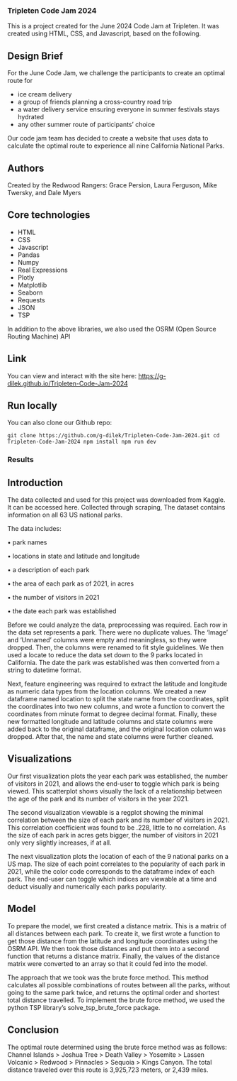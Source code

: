 ### Tripleten Code Jam 2024

This is a project created for the June 2024 Code Jam at Tripleten. It was created using HTML, CSS, and Javascript, based on the following.

## Design Brief

For the June Code Jam, we challenge the participants to create an optimal route for

- ice cream delivery
- a group of friends planning a cross-country road trip
- a water delivery service ensuring everyone in summer festivals stays hydrated
- any other summer route of participants’ choice

Our code jam team has decided to create a website that uses data to calculate the optimal route to experience all nine California National Parks.

## Authors

Created by the Redwood Rangers: Grace Persion, Laura Ferguson, Mike Twersky, and Dale Myers

## Core technologies

- HTML
- CSS
- Javascript
- Pandas
- Numpy
- Real Expressions
- Plotly
- Matplotlib
- Seaborn
- Requests
- JSON
- TSP

In addition to the above libraries, we also used the OSRM (Open Source Routing Machine) API

## Link

You can view and interact with the site here: https://g-dilek.github.io/Tripleten-Code-Jam-2024

## Run locally

You can also clone our Github repo:

`git clone https://github.com/g-dilek/Tripleten-Code-Jam-2024.git
cd Tripleten-Code-Jam-2024
npm install
npm run dev
`

### Results

## Introduction

The data collected and used for this project was downloaded from Kaggle. It can be accessed here. Collected through scraping, The dataset contains information on all 63 US national parks.

The data includes:

• park names

• locations in state and latitude and longitude

• a description of each park

• the area of each park as of 2021, in acres

• the number of visitors in 2021

• the date each park was established

Before we could analyze the data, preprocessing was required. Each row in the data set represents a park. There were no duplicate values. The ‘Image’ and ‘Unnamed’ columns were empty and meaningless, so they were dropped. Then, the columns were renamed to fit style guidelines. We then used a locate to reduce the data set down to the 9 parks located in California. The date the park was established was then converted from a string to datetime format.

Next, feature engineering was required to extract the latitude and longitude as numeric data types from the location columns. We created a new dataframe named location to split the state name from the coordinates, split the coordinates into two new columns, and wrote a function to convert the coordinates from minute format to degree decimal format. Finally, these new formatted longitude and latitude columns and state columns were added back to the original dataframe, and the original location column was dropped.
After that, the name and state columns were further cleaned.

## Visualizations

Our first visualization plots the year each park was established, the number of visitors in 2021, and allows the end-user to toggle which park is being viewed. This scatterplot shows visually the lack of a relationship between the age of the park and its number of visitors in the year 2021.

The second visualization viewable is a regplot showing the minimal correlation between the size of each park and its number of visitors in 2021. This correlation coefficient was found to be .228, little to no correlation. As the size of each park in acres gets bigger, the number of visitors in 2021 only very slightly increases, if at all.

The next visualization plots the location of each of the 9 national parks on a US map. The size of each point correlates to the popularity of each park in 2021, while the color code corresponds to the dataframe index of each park. The end-user can toggle which indices are viewable at a time and deduct visually and numerically each parks popularity.

## Model

To prepare the model, we first created a distance matrix. This is a matrix of all distances between each park. To create it, we first wrote a function to get those distance from the latitude and longitude coordinates using the OSRM API. We then took those distances and put them into a second function that returns a distance matrix. Finally, the values of the distance matrix were converted to an array so that it could fed into the model.

The approach that we took was the brute force method. This method calculates all possible combinations of routes between all the parks, without going to the same park twice, and returns the optimal order and shortest total distance travelled. To implement the brute force method, we used the python TSP library’s solve_tsp_brute_force package.

## Conclusion

The optimal route determined using the brute force method was as follows:
Channel Islands > Joshua Tree > Death Valley > Yosemite > Lassen Volcanic > Redwood > Pinnacles > Sequoia > Kings Canyon.
The total distance traveled over this route is 3,925,723 meters, or 2,439 miles.
